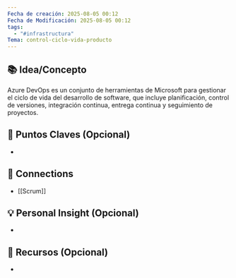 ```yaml
---
Fecha de creación: 2025-08-05 00:12
Fecha de Modificación: 2025-08-05 00:12
tags:
  - "#infrastructura"
Tema: control-ciclo-vida-producto
---
```



## 📚 Idea/Concepto 
Azure DevOps es un conjunto de herramientas de Microsoft para gestionar el ciclo de vida del desarrollo de software, que incluye planificación, control de versiones, integración continua, entrega continua y seguimiento de proyectos.

## 📌 Puntos Claves (Opcional)
- 

## 🔗 Connections
- [[Scrum]]

## 💡 Personal Insight (Opcional)
- 
## 🧾 Recursos (Opcional)
- 
